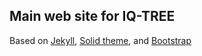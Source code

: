 Main web site for IQ-TREE
-------------------------

Based on [Jekyll](http://jekyllrb.com/), [Solid theme](https://github.com/st4ple/solid-jekyll), and [Bootstrap](http://getbootstrap.com)

